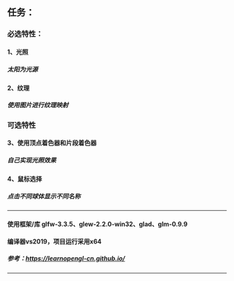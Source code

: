 ## 任务：
### 必选特性：
#### 1、光照
##### 太阳为光源
#### 2、纹理
##### 使用图片进行纹理映射
### 可选特性
#### 3、使用顶点着色器和片段着色器
##### 自己实现光照效果
#### 4、鼠标选择
##### 点击不同球体显示不同名称
********
#### 使用框架/库 glfw-3.3.5、glew-2.2.0-win32、glad、glm-0.9.9
#### 编译器vs2019，项目运行采用x64
##### 参考：https://learnopengl-cn.github.io/
********
